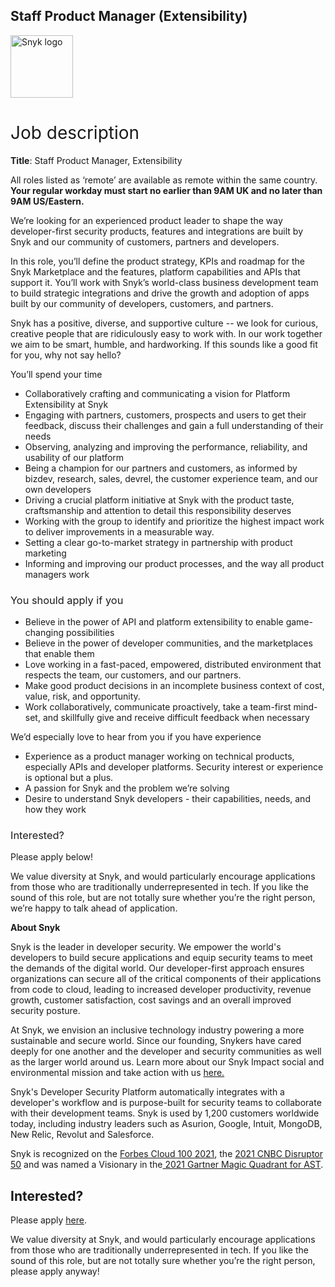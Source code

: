 Staff Product Manager (Extensibility)
---

<img src="https://res.cloudinary.com/snyk/image/upload/v1537345894/press-kit/brand/logo-black.png" width="100" alt="Snyk logo" />

<h1><span style="font-weight: 400;">Job description</span></h1>
<p><strong>Title</strong><span style="font-weight: 400;">: Staff Product Manager, Extensibility</span></p>
<p><span style="font-weight: 400;">All roles listed as ‘remote’ are available as remote within the same country.</span><strong> Your regular workday must start no earlier than 9AM UK and no later than 9AM US/Eastern.</strong></p>
<p><span style="font-weight: 400;">We’re looking for an experienced product leader to shape the way developer-first security products, features and integrations are built by Snyk and our community of customers, partners and developers.</span></p>
<p><span style="font-weight: 400;">In this role, you’ll define the product strategy, KPIs and roadmap for the Snyk Marketplace and the features, platform capabilities and APIs that support it. You’ll work with Snyk’s world-class business development team to build strategic integrations and drive the growth and adoption of apps built by our community of developers, customers, and partners.</span></p>
<p><span style="font-weight: 400;">Snyk has a positive, diverse, and supportive culture -- we look for curious, creative people that are ridiculously easy to work with. In our work together we aim to be smart, humble, and hardworking. If this sounds like a good fit for you, why not say hello?</span></p>
<p><span style="font-weight: 400;">You’ll spend your time</span></p>
<ul>
<li style="font-weight: 400;"><span style="font-weight: 400;">Collaboratively crafting and communicating a vision for Platform Extensibility at Snyk</span></li>
<li style="font-weight: 400;"><span style="font-weight: 400;">Engaging with partners, customers, prospects and users to get their feedback, discuss their challenges and gain a full understanding of their needs</span></li>
<li style="font-weight: 400;"><span style="font-weight: 400;">Observing, analyzing and improving the performance, reliability, and usability of our platform</span></li>
<li style="font-weight: 400;"><span style="font-weight: 400;">Being a champion for our partners and customers, as informed by bizdev, research, sales, devrel, the customer experience team, and our own developers</span></li>
<li style="font-weight: 400;"><span style="font-weight: 400;">Driving a crucial platform initiative at Snyk with the product taste, craftsmanship and attention to detail this responsibility deserves</span></li>
<li style="font-weight: 400;"><span style="font-weight: 400;">Working with the group to identify and prioritize the highest impact work to deliver improvements in a measurable way.</span></li>
<li style="font-weight: 400;"><span style="font-weight: 400;">Setting a clear go-to-market strategy in partnership with product marketing</span></li>
<li style="font-weight: 400;"><span style="font-weight: 400;">Informing and improving our product processes, and the way all product managers work</span></li>
</ul>
<h3><span style="font-weight: 400;">You should apply if you</span></h3>
<ul>
<li style="font-weight: 400;"><span style="font-weight: 400;">Believe in the power of API and platform extensibility to enable game-changing possibilities</span></li>
<li style="font-weight: 400;"><span style="font-weight: 400;">Believe in the power of developer communities, and the marketplaces that enable them</span></li>
<li style="font-weight: 400;"><span style="font-weight: 400;">Love working in a fast-paced, empowered, distributed environment that respects the team, our customers, and our partners.</span></li>
<li style="font-weight: 400;"><span style="font-weight: 400;">Make good product decisions in an incomplete business context of cost, value, risk, and opportunity.</span></li>
<li style="font-weight: 400;"><span style="font-weight: 400;">Work collaboratively, communicate proactively, take a team-first mind-set, and skillfully give and receive difficult feedback when necessary</span></li>
</ul>
<p><span style="font-weight: 400;">We’d especially love to hear from you if you have experience</span></p>
<ul>
<li style="font-weight: 400;"><span style="font-weight: 400;">Experience as a product manager working on technical products, especially APIs and developer platforms. Security interest or experience is optional but a plus.</span></li>
<li style="font-weight: 400;"><span style="font-weight: 400;">A passion for Snyk and the problem we’re solving</span></li>
<li style="font-weight: 400;"><span style="font-weight: 400;">Desire to understand Snyk developers - their capabilities, needs, and how they work</span></li>
</ul>
<h3><span style="font-weight: 400;">Interested?</span></h3>
<p><span style="font-weight: 400;">Please apply below!</span></p>
<p><span style="font-weight: 400;">We value diversity at Snyk, and would particularly encourage applications from those who are traditionally underrepresented in tech. If you like the sound of this role, but are not totally sure whether you’re the right person, we’re happy to talk ahead of application.</span></p><div class="content-conclusion"><p><strong>About Snyk</strong></p>
<p><span style="font-weight: 400;">Snyk is the leader in developer security. We empower the world's developers to build secure applications and equip security teams to meet the demands of the digital world. Our developer-first approach ensures organizations can secure all of the critical components of their applications from code to cloud, leading to increased developer productivity, revenue growth, customer satisfaction, cost savings and an overall improved security posture.&nbsp;</span></p>
<p><span style="font-weight: 400;">At Snyk, we envision an inclusive technology industry powering a more sustainable and secure world.</span> <span style="font-weight: 400;">Since our founding, Snykers have cared deeply for one another and the developer and security communities as well as the larger world around us. Learn more about our Snyk Impact social and environmental mission and take action with us </span><a href="https://snyk.io/about/snyk-impact/"><span style="font-weight: 400;">here.</span></a></p>
<p><span style="font-weight: 400;">Snyk's Developer Security Platform automatically integrates with a developer's workflow and is purpose-built for security teams to collaborate with their development teams. Snyk is used by 1,200 customers worldwide today, including industry leaders such as Asurion, Google, Intuit, MongoDB, New Relic, Revolut and Salesforce.</span></p>
<p><span style="font-weight: 400;">Snyk is recognized on the </span><a href="https://www.forbes.com/cloud100/#6f24b5ba5f94"><span style="font-weight: 400;">Forbes Cloud 100 2021</span></a><span style="font-weight: 400;">, the </span><a href="https://www.cnbc.com/2021/05/25/these-are-the-2021-cnbc-disruptor-50-companies.html"><span style="font-weight: 400;">2021 CNBC Disruptor 50</span></a><span style="font-weight: 400;"> and was named a Visionary in the</span><a href="https://snyk.io/blog/snyk-visionary-2021-gartner-magic-quadrant-for-ast/"><span style="font-weight: 400;"> 2021 Gartner Magic Quadrant for AST</span></a><span style="font-weight: 400;">.</span></p></div>

Interested?
---

Please apply [here](https://boards.greenhouse.io/snyk/jobs/5945864002#app).

We value diversity at Snyk, and would particularly encourage applications from those who are traditionally underrepresented in tech.
If you like the sound of this role, but are not totally sure whether you’re the right person, please apply anyway!
